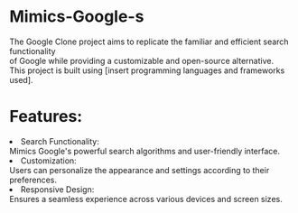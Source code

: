 # Mimics-Google-s
The Google Clone project aims to replicate the familiar and efficient search functionality <br>of Google while providing a customizable and open-source alternative.<br> This project is built using [insert programming languages and frameworks used].

# Features:
 <li> Search Functionality: </li>Mimics Google's powerful search algorithms and user-friendly interface.
<li> Customization: </li> Users can personalize the appearance and settings according to their preferences.
<li> Responsive Design: </li>Ensures a seamless experience across various devices and screen sizes.
